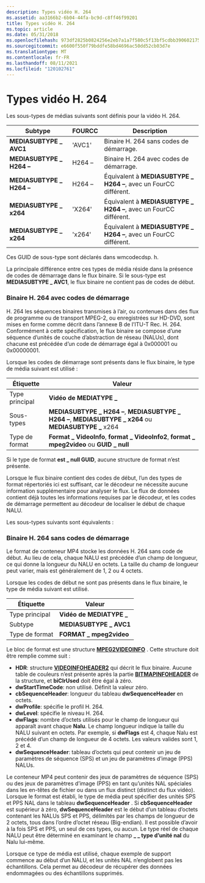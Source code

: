 ```yaml
---
description: Types vidéo H. 264
ms.assetid: aa3166b2-6b04-44fa-bc9d-c8ff46f99201
title: Types vidéo H. 264
ms.topic: article
ms.date: 05/31/2018
ms.openlocfilehash: 973df2825b0824256e2eb7a1a7f580c5f13bf5cdbb390602175e1319305756b3
ms.sourcegitcommit: e6600f550f79bddfe58bd4696ac50dd52cb03d7e
ms.translationtype: MT
ms.contentlocale: fr-FR
ms.lasthandoff: 08/11/2021
ms.locfileid: "120102761"
---
```

# <a name="h264-video-types"></a>Types vidéo H. 264

Les sous-types de médias suivants sont définis pour la vidéo H. 264.



| Subtype                | FOURCC | Description                                                    |
|------------------------|--------|----------------------------------------------------------------|
| **MEDIASUBTYPE \_ AVC1** | 'AVC1' | Binaire H. 264 sans codes de démarrage.                           |
| **MEDIASUBTYPE \_ H264 –** | H264 – | Binaire H. 264 avec codes de démarrage.                              |
| **MEDIASUBTYPE \_ H264 –** | H264 – | Équivalent à **MEDIASUBTYPE \_ H264 –**, avec un FourCC différent. |
| **MEDIASUBTYPE \_ x264** | 'X264' | Équivalent à **MEDIASUBTYPE \_ H264 –**, avec un FourCC différent. |
| **MEDIASUBTYPE \_ x264** | 'x264' | Équivalent à **MEDIASUBTYPE \_ H264 –**, avec un FourCC différent. |



 

Ces GUID de sous-type sont déclarés dans wmcodecdsp. h.

La principale différence entre ces types de média réside dans la présence de codes de démarrage dans le flux binaire. Si le sous-type est **MEDIASUBTYPE \_ AVC1**, le flux binaire ne contient pas de codes de début.

### <a name="h264-bitstream-with-start-codes"></a>Binaire H. 264 avec codes de démarrage

H. 264 les séquences binaires transmises à l’air, ou contenues dans des flux de programme ou de transport MPEG-2, ou enregistrées sur HD-DVD, sont mises en forme comme décrit dans l’annexe B de l’ITU-T Rec. H. 264. Conformément à cette spécification, le flux binaire se compose d’une séquence d’unités de couche d’abstraction de réseau (NALUs), dont chacune est précédée d’un code de démarrage égal à 0x000001 ou 0x00000001.

Lorsque les codes de démarrage sont présents dans le flux binaire, le type de média suivant est utilisé :



| Étiquette | Valeur |
|-------------|---------------------------------------------------------------------------------------------------|
| Type principal  | **Vidéo de MEDIATYPE \_**                                                                              |
| Sous-types    | **MEDIASUBTYPE \_ H264 –**, **MEDIASUBTYPE \_ H264 –**, **MEDIASUBTYPE \_ x264** ou **MEDIASUBTYPE \_** x264 |
| Type de format | **Format \_ VideoInfo**, **format \_ VideoInfo2**, **format \_ mpeg2video** ou **GUID \_ null**          |



 

Si le type de format **est \_ null GUID**, aucune structure de format n’est présente.

Lorsque le flux binaire contient des codes de début, l’un des types de format répertoriés ici est suffisant, car le décodeur ne nécessite aucune information supplémentaire pour analyser le flux. Le flux de données contient déjà toutes les informations requises par le décodeur, et les codes de démarrage permettent au décodeur de localiser le début de chaque NALU.

Les sous-types suivants sont équivalents :

### <a name="h264-bitstream-without-start-codes"></a>Binaire H. 264 sans codes de démarrage

Le format de conteneur MP4 stocke les données H. 264 sans code de début. Au lieu de cela, chaque NALU est précédée d’un champ de longueur, ce qui donne la longueur du NALU en octets. La taille du champ de longueur peut varier, mais est généralement de 1, 2 ou 4 octets.

Lorsque les codes de début ne sont pas présents dans le flux binaire, le type de média suivant est utilisé.



| Étiquette | Valeur |
|-------------|------------------------|
| Type principal  | **Vidéo de MEDIATYPE \_**   |
| Subtype     | **MEDIASUBTYPE \_ AVC1** |
| Type de format | **FORMAT \_ mpeg2video** |



 

Le bloc de format est une structure [**MPEG2VIDEOINFO**](/previous-versions/windows/desktop/api/dvdmedia/ns-dvdmedia-mpeg2videoinfo) . Cette structure doit être remplie comme suit :

-   **HDR**: structure [**VIDEOINFOHEADER2**](/previous-versions/windows/desktop/api/dvdmedia/ns-dvdmedia-videoinfoheader2) qui décrit le flux binaire. Aucune table de couleurs n’est présente après la partie [**BITMAPINFOHEADER**](/windows/win32/api/wingdi/ns-wingdi-bitmapinfoheader) de la structure, et **biClrUsed** doit être égal à zéro.
-   **dwStartTimeCode**: non utilisé. Définit la valeur zéro.
-   **cbSequenceHeader**: longueur du tableau **dwSequenceHeader** en octets.
-   **dwProfile**: spécifie le profil H. 264.
-   **dwLevel**: spécifie le niveau H. 264.
-   **dwFlags**: nombre d’octets utilisés pour le champ de longueur qui apparaît avant chaque **Nalu**. Le champ longueur indique la taille du NALU suivant en octets. Par exemple, si **dwFlags** est 4, chaque Nalu est précédé d’un champ de longueur de 4 octets. Les valeurs valides sont 1, 2 et 4.
-   **dwSequenceHeader**: tableau d’octets qui peut contenir un jeu de paramètres de séquence (SPS) et un jeu de paramètres d’image (PPS) NALUs.

Le conteneur MP4 peut contenir des jeux de paramètres de séquence (SPS) ou des jeux de paramètres d’image (PPS) en tant qu’unités NAL spéciales dans les en-têtes de fichier ou dans un flux distinct (distinct du flux vidéo). Lorsque le format est établi, le type de média peut spécifier des unités SPS et PPS NAL dans le tableau **dwSequenceHeader** . Si **cbSequenceHeader** est supérieur à zéro, **dwSequenceHeader** est le début d’un tableau d’octets contenant les NALUs SPS et PPS, délimités par les champs de longueur de 2 octets, tous dans l’ordre d’octet réseau (Big-endian). Il est possible d’avoir à la fois SPS et PPS, un seul de ces types, ou aucun. Le type réel de chaque NALU peut être déterminé en examinant le champ **\_ \_ type d’unité nal** du Nalu lui-même.

Lorsque ce type de média est utilisé, chaque exemple de support commence au début d’un NALU, et les unités NAL n’englobent pas les échantillons. Cela permet au décodeur de récupérer des données endommagées ou des échantillons supprimés.

 

 



